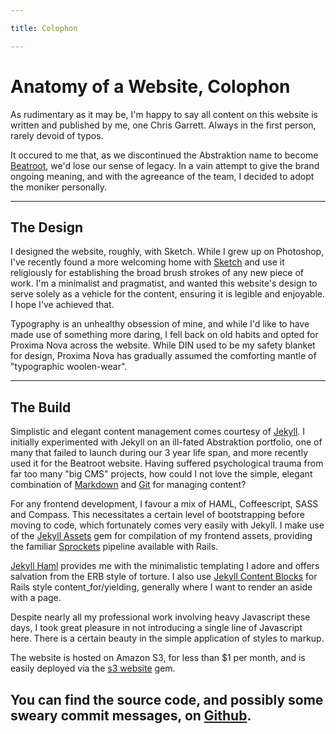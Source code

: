 ```yaml
---

title: Colophon

---
```


# Anatomy of a Website, Colophon

As rudimentary as it may be, I'm happy to say all content on this website is written and published by me, one Chris Garrett. Always in the first person, rarely devoid of typos.

It occured to me that, as we discontinued the Abstraktion name to become [Beatroot](http://beatroot.com), we'd lose our sense of legacy. In a vain attempt to give the brand ongoing meaning, and with the agreeance of the team, I decided to adopt the moniker personally.

***

## The Design

I designed the website, roughly, with Sketch. While I grew up on Photoshop, I've recently found a more welcoming home with [Sketch](http://bohemiancoding.com/sketch/) and use it religiously for establishing the broad brush strokes of any new piece of work. I'm a minimalist and pragmatist, and wanted this website's design to serve solely as a vehicle for the content, ensuring it is legible and enjoyable. I hope I've achieved that.

Typography is an unhealthy obsession of mine, and while I'd like to have made use of something more daring, I fell back on old habits and opted for Proxima Nova across the website. While DIN used to be my safety blanket for design, Proxima Nova has gradually assumed the comforting mantle of "typographic woolen-wear".

***

## The Build

Simplistic and elegant content management comes courtesy of [Jekyll](http://jekyllrb.com). I initially experimented with Jekyll on an ill-fated Abstraktion portfolio, one of many that failed to launch during our 3 year life span, and more recently used it for the Beatroot website. Having suffered psychological trauma from far too many "big CMS" projects, how could I not love the simple, elegant combination of [Markdown](http://daringfireball.net/projects/markdown/) and [Git](http://github.com) for managing content?

For any frontend development, I favour a mix of HAML, Coffeescript, SASS and Compass. This necessitates a certain level of bootstrapping before moving to code, which fortunately comes very easily with Jekyll. I make use of the [Jekyll Assets](https://github.com/ixti/jekyll-assets) gem for compilation of my frontend assets, providing the familiar [Sprockets](https://github.com/sstephenson/sprockets) pipeline available with Rails.

[Jekyll Haml](https://github.com/samvincent/jekyll-haml) provides me with the minimalistic templating I adore and offers salvation from the ERB style of torture. I also use [Jekyll Content Blocks](https://github.com/rustygeldmacher/jekyll-contentblocks) for Rails style content_for/yielding, generally where I want to render an aside with a page.

Despite nearly all my professional work involving heavy Javascript these days, I took great pleasure in not introducing a single line of Javascript here. There is a certain beauty in the simple application of  styles to markup.

The website is hosted on Amazon S3, for less than $1 per month, and is easily deployed via the [s3 website](https://github.com/laurilehmijoki/s3_website) gem.

## You can find the source code, and possibly some sweary commit messages, on [Github](/).

